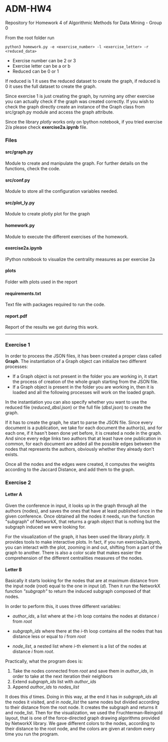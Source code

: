 # ADM-HW4
Repository for Homework 4 of Algorithmic Methods for Data Mining - Group 0

From the root folder run

```
python3 homework.py -e <exercise_number> -l <exercise_letter> -r <reduced_data>
```
* Exercise number can be 2 or 3
* Exercise letter can be a or b
* Reduced can be 0 or 1

If reduced is 1 it uses the reduced dataset to create the graph, if reduced is 0 it uses the full dataset to create the graph.

Since exercise 1 is just creating the graph, by running any other exercise you can actually check if the graph was created correctly. If you wish to check the graph directly create an instance of the Graph class from src/graph.py module and access the graph attribute.

Since the library *plotly* works only on Ipython notebook, if you tried exercise 2/a please check **exercise2a.ipynb** file.


### Files

#### src/graph.py

Module to create and manipulate the graph. For further details on the functions, check the code.

#### src/conf.py

Module to store all the configuration variables needed.

#### src/plot_ly.py

Module to create plotly plot for the graph

#### homework.py

Module to execute the different exercises of the homework.

#### exercise2a.ipynb

IPython notebook to visualize the centrality measures as per exercise 2a

#### plots

Folder with plots used in the report

#### requirements.txt

Text file with packages required to run the code.

#### report.pdf

Report of the results we got during this work.

____________________________________________________________________________________________________________________________________

### Exercise 1

In order to process the JSON files, it has been created a proper class called **Graph**. The instantiation of a Graph object can initialize two different processes:

- If a Graph object is not present in the folder you are working in, it start the process of creation of the whole graph starting from the JSON file.
- If a Graph object is present in the folder you are working in, then it is loaded and all the following processes will work on the loaded graph.

In the instantiation you can also specify whether you want to use the reduced file (*reduced_dbsl.json*) or the full file (*dbsl.json*) to create the graph.

If it has to create the graph, he start to parse the JSON file. Since every document is a publication, we take for each document the author(s), and for each one, if it hasn't been done yet before, it is created a node in the graph. And since every edge links two authors that at least have one publication in common, for each document are added all the possible edges between the nodes that represents the authors, obviously whether they already don't exists.

Once all the nodes and the edges were created, it computes the weights according to the Jaccard Distance, and add them to the graph.


### Exercise 2

#### Letter A

Given the conference in input, it looks up in the graph through all the authors (nodes), and saves the ones that have at least published once in the given conference. Once obtained all the nodes it needs, run the function "subgraph" of NetworkX, that returns a graph object that is nothing but the subgraph induced we were looking for.

For the visualization of the graph, it has been used the library *plotly*. It provides tools to make interactive plots. In fact, if you run exercise2a.ipynb, you can interact with the plot, zooming in and out, shifting from a part of the graph to another. There is also a color scale that makes easier the comprehension of the different centralities measures of the nodes.

#### Letter B

Basically it starts looking for the nodes that are at maximum distance from the input node (*root*) equal to the one in input (*d*). Then it run the NetworkX function *"subgraph"* to return the induced subgraph composed of that nodes.

In order to perform this, it uses three different variables:

- *author_ids*, a list where at the *i*-th loop contains the nodes at distance *i* from *root*

- *subgraph_ids* where there at the *i*-th loop contains all the nodes that has distance less or equal to *i* from *root*

- *node_list*, a nested list where *i*-th element is a list of the nodes at distance *i* from *root*.

Practically, what the program does is:

1) Take the nodes connected from *root* and save them in *author_ids*, in order to take at the next iteration their neighbors
2) Extend *subgraph_ids* list with *author_ids*
3) Append *author_ids* to *nodes_list*

It does this *d* times. Doing in this way, at the end it has in *subgraph_ids* all the nodes it visited, and in *node_list* the same nodes but divided according to their distance from the root node. It creates the subgraph and returns it and node_list. Then for the visualization, we used the Fruchterman-Reingold layout, that is one of the force-directed graph drawing algorithms provided by NetworkX library. We gave different colors to the nodes, according to their distance to the root node, and the colors are given at random every time you run the program.
